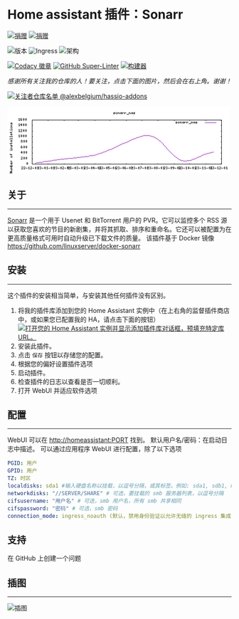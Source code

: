 # Home assistant 插件：Sonarr

[![捐赠][donation-badge]](https://www.buymeacoffee.com/alexbelgium)
[![捐赠][paypal-badge]](https://www.paypal.com/donate/?hosted_button_id=DZFULJZTP3UQA)

![版本](https://img.shields.io/badge/dynamic/json?label=Version&query=%24.version&url=https%3A%2F%2Fraw.githubusercontent.com%2Falexbelgium%2Fhassio-addons%2Fmaster%2Fsonarr%2Fconfig.json)
![Ingress](https://img.shields.io/badge/dynamic/json?label=Ingress&query=%24.ingress&url=https%3A%2F%2Fraw.githubusercontent.com%2Falexbelgium%2Fhassio-addons%2Fmaster%2Fsonarr%2Fconfig.json)
![架构](https://img.shields.io/badge/dynamic/json?color=success&label=Arch&query=%24.arch&url=https%3A%2F%2Fraw.githubusercontent.com%2Falexbelgium%2Fhassio-addons%2Fmaster%2Fsonarr%2Fconfig.json)

[![Codacy 徽章](https://app.codacy.com/project/badge/Grade/9c6cf10bdbba45ecb202d7f579b5be0e)](https://www.codacy.com/gh/alexbelgium/hassio-addons/dashboard?utm_source=github.com&utm_medium=referral&utm_content=alexbelgium/hassio-addons&utm_campaign=Badge_Grade)
[![GitHub Super-Linter](https://img.shields.io/github/actions/workflow/status/alexbelgium/hassio-addons/weekly-supelinter.yaml?label=Lint%20code%20base)](https://github.com/alexbelgium/hassio-addons/actions/workflows/weekly-supelinter.yaml)
[![构建器](https://img.shields.io/github/actions/workflow/status/alexbelgium/hassio-addons/onpush_builder.yaml?label=Builder)](https://github.com/alexbelgium/hassio-addons/actions/workflows/onpush_builder.yaml)

[donation-badge]: https://img.shields.io/badge/Buy%20me%20a%20coffee%20(no%20paypal)-%23d32f2f?logo=buy-me-a-coffee&style=flat&logoColor=white
[paypal-badge]: https://img.shields.io/badge/Buy%20me%20a%20coffee%20with%20Paypal-0070BA?logo=paypal&style=flat&logoColor=white

_感谢所有关注我的仓库的人！要关注，点击下面的图片，然后会在右上角。谢谢！_

[![关注者仓库名单 @alexbelgium/hassio-addons](https://raw.githubusercontent.com/alexbelgium/hassio-addons/master/.github/stars2.svg)](https://github.com/alexbelgium/hassio-addons/stargazers)

![下载演变](https://raw.githubusercontent.com/alexbelgium/hassio-addons/master/sonarr/stats.png)

## 关于

---

[Sonarr](https://sonarr.tv/) 是一个用于 Usenet 和 BitTorrent 用户的 PVR。它可以监控多个 RSS 源以获取您喜欢的节目的新剧集，并将其抓取、排序和重命名。它还可以被配置为在更高质量格式可用时自动升级已下载文件的质量。
该插件基于 Docker 镜像 https://github.com/linuxserver/docker-sonarr

## 安装

---

这个插件的安装相当简单，与安装其他任何插件没有区别。

1. 将我的插件库添加到您的 Home Assistant 实例中（在上右角的监督插件商店中，或如果您已配置我的 HA，请点击下面的按钮）
   [![打开您的 Home Assistant 实例并显示添加插件库对话框，预填充特定库 URL。](https://my.home-assistant.io/badges/supervisor_add_addon_repository.svg)](https://my.home-assistant.io/redirect/supervisor_add_addon_repository/?repository_url=https%3A%2F%2Fgithub.com%2Falexbelgium%2Fhassio-addons)
2. 安装此插件。
3. 点击 `保存` 按钮以存储您的配置。
4. 根据您的偏好设置插件选项
5. 启动插件。
6. 检查插件的日志以查看是否一切顺利。
7. 打开 WebUI 并适应软件选项

## 配置

---

WebUI 可以在 <http://homeassistant:PORT> 找到。
默认用户名/密码：在启动日志中描述。
可以通过应用程序 WebUI 进行配置，除了以下选项

```yaml
PGID: 用户
GPID: 用户
TZ: 时区
localdisks: sda1 #输入硬盘名称以挂载，以逗号分隔，或其标签。例如: sda1, sdb1, MYNAS...
networkdisks: "//SERVER/SHARE" # 可选，要挂载的 smb 服务器列表，以逗号分隔
cifsusername: "用户名" # 可选，smb 用户名，所有 smb 共享相同
cifspassword: "密码" # 可选，smb 密码
connection_mode: ingress_noauth (默认，禁用身份验证以允许无缝的 ingress 集成)，noingress_auth (禁用 ingress 以允许更简单的外部 URL，启用身份验证)，ingress_auth (同时启用 ingress 和身份验证)
```

## 支持

在 GitHub 上创建一个问题

## 插图

---

![插图](https://b0b.fr/wp-content/uploads/2016/02/Sonarr-1-1000x924.jpg)

[repository]: https://github.com/alexbelgium/hassio-addons